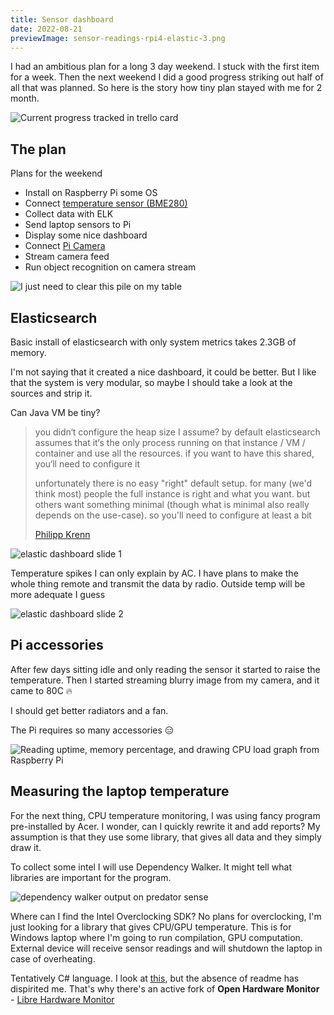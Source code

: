 ```yaml
---
title: Sensor dashboard
date: 2022-08-21
previewImage: sensor-readings-rpi4-elastic-3.png
---
```


I had an ambitious plan for a long 3 day weekend. I stuck with the first item for a week. Then the next weekend I did a good progress striking out half of all that was planned. So here is the story how tiny plan stayed with me for 2 month.

![Current progress tracked in trello card](./plan-progress-in-trello.png)


## The plan

Plans for the weekend

- Install on Raspberry Pi some OS
- Connect [temperature sensor (BME280)](/make/temperature-sensor-rpi4)
- Collect data with ELK
- Send laptop sensors to Pi
- Display some nice dashboard
- Connect [Pi Camera](/make/raspberry-pi-camera)
- Stream camera feed
- Run object recognition on camera stream

![I just need to clear this pile on my table](./weekend-plan-in-the-beginning.jpg)


## Elasticsearch

Basic install of elasticsearch with only system metrics takes 2.3GB of memory.

I'm not saying that it created a nice dashboard, it could be better. But I like that the system is very modular, so maybe I should take a look at the sources and strip it.

Can Java VM be tiny?

> you didn‘t configure the heap size I assume? by default elasticsearch assumes that it‘s the only process running on that instance / VM / container and use all the resources. if you want to have this shared, you‘ll need to configure it
>
> unfortunately there is no easy "right" default setup. for many (we'd think most) people the full instance is right and what you want. but others want something minimal (though what is minimal also really depends on the use-case). so you'll need to configure at least a bit
>
> [Philipp Krenn](https://twitter.com/xeraa/status/1544988075683618816)

![elastic dashboard slide 1](./sensor-readings-rpi4-elastic-1.png)

Temperature spikes I can only explain by AC. I have plans to make the whole thing remote and transmit the data by radio. Outside temp will be more adequate I guess

![elastic dashboard slide 2](./sensor-readings-rpi4-elastic-2.png)


## Pi accessories

After few days sitting idle and only reading the sensor it started to raise the temperature. Then I started streaming blurry image from my camera, and it came to 80C 🔥

I should get better radiators and a fan.

The Pi requires so many accessories 😑

![Reading uptime, memory percentage, and drawing CPU load graph from Raspberry Pi](./dashboard-rpi4.png)


## Measuring the laptop temperature

For the next thing, CPU temperature monitoring, I was using fancy program pre-installed by Acer. I wonder, can I quickly rewrite it and add reports? My assumption is that they use some library, that gives all data and they simply draw it.

To collect some intel I will use Dependency Walker. It might tell what libraries are important for the program.

![dependency walker output on predator sense](./dependency-walker-predatorsense.png)

Where can I find the Intel Overclocking SDK? No plans for overclocking, I'm just looking for a library that gives CPU/GPU temperature. This is for Windows laptop where I'm going to run compilation, GPU computation. External device will receive sensor readings and will shutdown the laptop in case of overheating.

Tentatively C# language. I look at [this](https://github.com/openhardwaremonitor/openhardwaremonitor), but the absence of readme has dispirited me. That's why there's an active fork of **Open Hardware Monitor** - [Libre Hardware Monitor](https://github.com/LibreHardwareMonitor/LibreHardwareMonitor)